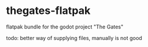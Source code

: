 # thegates-flatpak
flatpak bundle for the godot project "The Gates"

todo: better way of supplying files, manually is not good
